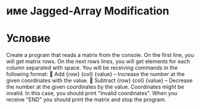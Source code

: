 ﻿# име Jagged-Array Modification
# Условие
Create a program that reads a matrix from the console. On the first line, you will get matrix rows. On the next rows
lines, you will get elements for each column separated with space. You will be receiving commands in the following
format:
 Add {row} {col} {value} – Increase the number at the given coordinates with the value.
 Subtract {row} {col} {value} – Decrease the number at the given coordinates by the value.
Coordinates might be invalid. In this case, you should print "Invalid coordinates". When you receive "END"
you should print the matrix and stop the program.

